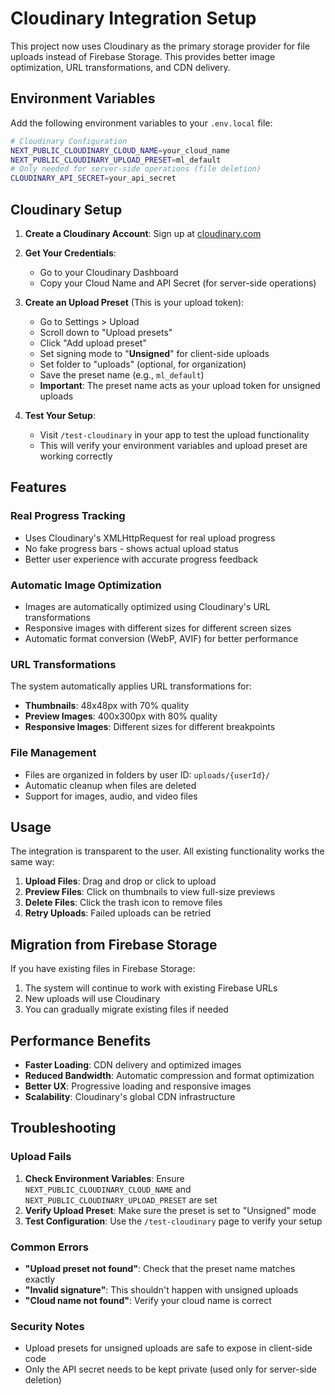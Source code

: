 # Cloudinary Integration Setup

This project now uses Cloudinary as the primary storage provider for file uploads instead of Firebase Storage. This provides better image optimization, URL transformations, and CDN delivery.

## Environment Variables

Add the following environment variables to your `.env.local` file:

```bash
# Cloudinary Configuration
NEXT_PUBLIC_CLOUDINARY_CLOUD_NAME=your_cloud_name
NEXT_PUBLIC_CLOUDINARY_UPLOAD_PRESET=ml_default
# Only needed for server-side operations (file deletion)
CLOUDINARY_API_SECRET=your_api_secret
```

## Cloudinary Setup

1. **Create a Cloudinary Account**: Sign up at [cloudinary.com](https://cloudinary.com)

2. **Get Your Credentials**: 
   - Go to your Cloudinary Dashboard
   - Copy your Cloud Name and API Secret (for server-side operations)

3. **Create an Upload Preset** (This is your upload token):
   - Go to Settings > Upload
   - Scroll down to "Upload presets"
   - Click "Add upload preset"
   - Set signing mode to "**Unsigned**" for client-side uploads
   - Set folder to "uploads" (optional, for organization)
   - Save the preset name (e.g., `ml_default`)
   - **Important**: The preset name acts as your upload token for unsigned uploads

4. **Test Your Setup**:
   - Visit `/test-cloudinary` in your app to test the upload functionality
   - This will verify your environment variables and upload preset are working correctly

## Features

### Real Progress Tracking
- Uses Cloudinary's XMLHttpRequest for real upload progress
- No fake progress bars - shows actual upload status
- Better user experience with accurate progress feedback

### Automatic Image Optimization
- Images are automatically optimized using Cloudinary's URL transformations
- Responsive images with different sizes for different screen sizes
- Automatic format conversion (WebP, AVIF) for better performance

### URL Transformations
The system automatically applies URL transformations for:
- **Thumbnails**: 48x48px with 70% quality
- **Preview Images**: 400x300px with 80% quality
- **Responsive Images**: Different sizes for different breakpoints

### File Management
- Files are organized in folders by user ID: `uploads/{userId}/`
- Automatic cleanup when files are deleted
- Support for images, audio, and video files

## Usage

The integration is transparent to the user. All existing functionality works the same way:

1. **Upload Files**: Drag and drop or click to upload
2. **Preview Files**: Click on thumbnails to view full-size previews
3. **Delete Files**: Click the trash icon to remove files
4. **Retry Uploads**: Failed uploads can be retried

## Migration from Firebase Storage

If you have existing files in Firebase Storage:
1. The system will continue to work with existing Firebase URLs
2. New uploads will use Cloudinary
3. You can gradually migrate existing files if needed

## Performance Benefits

- **Faster Loading**: CDN delivery and optimized images
- **Reduced Bandwidth**: Automatic compression and format optimization
- **Better UX**: Progressive loading and responsive images
- **Scalability**: Cloudinary's global CDN infrastructure

## Troubleshooting

### Upload Fails
1. **Check Environment Variables**: Ensure `NEXT_PUBLIC_CLOUDINARY_CLOUD_NAME` and `NEXT_PUBLIC_CLOUDINARY_UPLOAD_PRESET` are set
2. **Verify Upload Preset**: Make sure the preset is set to "Unsigned" mode
3. **Test Configuration**: Use the `/test-cloudinary` page to verify your setup

### Common Errors
- **"Upload preset not found"**: Check that the preset name matches exactly
- **"Invalid signature"**: This shouldn't happen with unsigned uploads
- **"Cloud name not found"**: Verify your cloud name is correct

### Security Notes
- Upload presets for unsigned uploads are safe to expose in client-side code
- Only the API secret needs to be kept private (used only for server-side deletion)